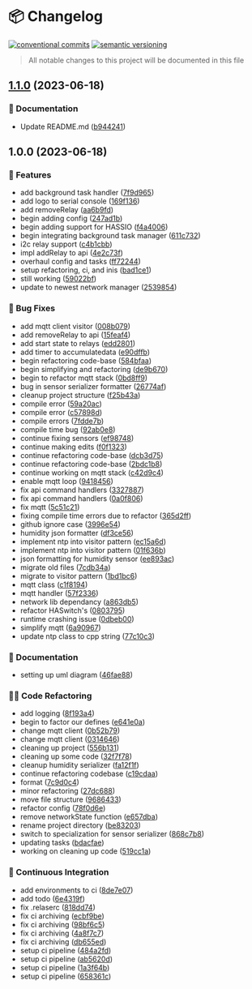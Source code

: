 # 📦 Changelog 
[![conventional commits](https://img.shields.io/badge/conventional%20commits-1.0.0-yellow.svg)](https://conventionalcommits.org)
[![semantic versioning](https://img.shields.io/badge/semantic%20versioning-2.0.0-green.svg)](https://semver.org)
> All notable changes to this project will be documented in this file

## [1.1.0](https://github.com/ZanzyTHEbar/ESP32GreenhouseTowerDIY/compare/v1.0.0...v1.1.0) (2023-06-18)


### 📝 Documentation

* Update README.md ([b944241](https://github.com/ZanzyTHEbar/ESP32GreenhouseTowerDIY/commit/b9442412ac55b0a36576bca5d22c3aadfa2c6640))

## 1.0.0 (2023-06-18)


### 🍕 Features

* add background task handler ([7f9d965](https://github.com/ZanzyTHEbar/ESP32GreenhouseTowerDIY/commit/7f9d9652ec51188cecebfd2e776007dd5767e54a))
* add logo to serial console ([169f136](https://github.com/ZanzyTHEbar/ESP32GreenhouseTowerDIY/commit/169f136b43dbdc34171118e671f1ee006935b9f4))
* add removeRelay ([aa6b9fd](https://github.com/ZanzyTHEbar/ESP32GreenhouseTowerDIY/commit/aa6b9fdf42b4f89757626d063ef28ee81243c39f))
* begin adding config ([247ad1b](https://github.com/ZanzyTHEbar/ESP32GreenhouseTowerDIY/commit/247ad1b8340b6e50109b7cb38dd77d7dc162f690))
* begin adding support for HASSIO ([f4a4006](https://github.com/ZanzyTHEbar/ESP32GreenhouseTowerDIY/commit/f4a4006fc36a378f9ec4ef652aeb424996f39a81))
* begin integrating background task manager ([611c732](https://github.com/ZanzyTHEbar/ESP32GreenhouseTowerDIY/commit/611c732598700a5a34641902c8e5e711c8793e47))
* i2c relay support ([c4b1cbb](https://github.com/ZanzyTHEbar/ESP32GreenhouseTowerDIY/commit/c4b1cbb55e8c29d10ea52566124e868feb2827f1))
* impl addRelay to api ([4e2c73f](https://github.com/ZanzyTHEbar/ESP32GreenhouseTowerDIY/commit/4e2c73f5ceaf15676d1a19be52be850a3a7c978f))
* overhaul config and tasks ([ff72244](https://github.com/ZanzyTHEbar/ESP32GreenhouseTowerDIY/commit/ff7224402902e162c923145cfe91ff86677751ea))
* setup refactoring, ci, and inis ([bad1ce1](https://github.com/ZanzyTHEbar/ESP32GreenhouseTowerDIY/commit/bad1ce1ed972c39e2f4ed75582dfc6000104231e))
* still working ([59022bf](https://github.com/ZanzyTHEbar/ESP32GreenhouseTowerDIY/commit/59022bf026c27d1fa8b6bcfb275aec0f4755df3e))
* update to newest network manager ([2539854](https://github.com/ZanzyTHEbar/ESP32GreenhouseTowerDIY/commit/253985408ced2049fb47e36dd6fde1e0742f3db0))


### 🐛 Bug Fixes

* add  mqtt client visitor ([008b079](https://github.com/ZanzyTHEbar/ESP32GreenhouseTowerDIY/commit/008b0793ece18bd0a37ea9847559e57404752caf))
* add removeRelay to api ([15feaf4](https://github.com/ZanzyTHEbar/ESP32GreenhouseTowerDIY/commit/15feaf4829c70c66a4eb47b02abc6f7a642066d5))
* add start state to relays ([edd2801](https://github.com/ZanzyTHEbar/ESP32GreenhouseTowerDIY/commit/edd2801c6a9a63cb19ba3c8e9ec0b5e79bc07e81))
* add timer to accumulatedata ([e90dffb](https://github.com/ZanzyTHEbar/ESP32GreenhouseTowerDIY/commit/e90dffb40a55c989c338791ef1b1b8ff8b91151f))
* begin refactoring code-base ([584bfaa](https://github.com/ZanzyTHEbar/ESP32GreenhouseTowerDIY/commit/584bfaa4a164f5f6a2a31f217db52fe18ec87216))
* begin simplifying and refactoring ([de9b670](https://github.com/ZanzyTHEbar/ESP32GreenhouseTowerDIY/commit/de9b6702342b0255bb6ba55b76eb7a2769c9dcd9))
* begin to refactor mqtt stack ([0bd8ff9](https://github.com/ZanzyTHEbar/ESP32GreenhouseTowerDIY/commit/0bd8ff90b524144a5a89fcba01a43d935ebe4166))
* bug in sensor serializer formatter ([26774af](https://github.com/ZanzyTHEbar/ESP32GreenhouseTowerDIY/commit/26774af5ab9e76a8dbb24303746e92ce84d81aa9))
* cleanup project structure ([f25b43a](https://github.com/ZanzyTHEbar/ESP32GreenhouseTowerDIY/commit/f25b43a0ad60696e15e5fafdd2175d03ef090d4a))
* compile error ([59a20ac](https://github.com/ZanzyTHEbar/ESP32GreenhouseTowerDIY/commit/59a20ac7c945881f59689965ba0dd4c5813decdf))
* compile error ([c57898d](https://github.com/ZanzyTHEbar/ESP32GreenhouseTowerDIY/commit/c57898dc30a83b830c8c30cc643561f615cf4178))
* compile errors ([7fdde7b](https://github.com/ZanzyTHEbar/ESP32GreenhouseTowerDIY/commit/7fdde7bbe970b10dafe5ef1c940fdfbc5f1e67f8))
* compile time bug ([92ab0e8](https://github.com/ZanzyTHEbar/ESP32GreenhouseTowerDIY/commit/92ab0e804696751d60af7a1266743a8189cb0d1f))
* continue fixing sensors ([ef98748](https://github.com/ZanzyTHEbar/ESP32GreenhouseTowerDIY/commit/ef98748f7f96cf03727c0a6a054240d080ade9e8))
* continue making edits ([f0f1323](https://github.com/ZanzyTHEbar/ESP32GreenhouseTowerDIY/commit/f0f13238a6e6fff713a0265e0bcfe2a4fc8f7e4e))
* continue refactoring code-base ([dcb3d75](https://github.com/ZanzyTHEbar/ESP32GreenhouseTowerDIY/commit/dcb3d75798599deaa3c4a6bd21f0178e0fb71aa7))
* continue refactoring code-base ([2bdc1b8](https://github.com/ZanzyTHEbar/ESP32GreenhouseTowerDIY/commit/2bdc1b8bc0cd16e176e3e6bd1cf0368c96c52355))
* continue working on mqtt stack ([c42d9c4](https://github.com/ZanzyTHEbar/ESP32GreenhouseTowerDIY/commit/c42d9c44ec2d3325caae869295da1b01f16bf78e))
* enable mqtt loop ([9418456](https://github.com/ZanzyTHEbar/ESP32GreenhouseTowerDIY/commit/94184566956d98a0f5e28d0d27f130e73efc7507))
* fix api command handlers ([3327887](https://github.com/ZanzyTHEbar/ESP32GreenhouseTowerDIY/commit/3327887e54671d9dce614896bef62d040ebe90c0))
* fix api command handlers ([0a0f806](https://github.com/ZanzyTHEbar/ESP32GreenhouseTowerDIY/commit/0a0f806283fb1280507ef1db9538304027100541))
* fix mqtt ([5c51c21](https://github.com/ZanzyTHEbar/ESP32GreenhouseTowerDIY/commit/5c51c212548154e2690fdf2c89ba7b476a53f419))
* fixing compile time errors due to refactor ([365d2ff](https://github.com/ZanzyTHEbar/ESP32GreenhouseTowerDIY/commit/365d2ff2c6c855ba025ef2729a9592680cc635de))
* github ignore case ([3996e54](https://github.com/ZanzyTHEbar/ESP32GreenhouseTowerDIY/commit/3996e541ccd244a9a5045c793d63810bb504932a))
* humidity json formatter ([df3ce56](https://github.com/ZanzyTHEbar/ESP32GreenhouseTowerDIY/commit/df3ce56cad9ae93e9cd550c7cfeae1391fe27b2a))
* implement ntp into visitor pattern ([ec15a6d](https://github.com/ZanzyTHEbar/ESP32GreenhouseTowerDIY/commit/ec15a6d86601800e3a94d1d309765debdfac75f1))
* implement ntp into visitor pattern ([01f636b](https://github.com/ZanzyTHEbar/ESP32GreenhouseTowerDIY/commit/01f636b7d49fffe0bda718e6e8f787afa00e2d53))
* json formatting for humidity sensor ([ee893ac](https://github.com/ZanzyTHEbar/ESP32GreenhouseTowerDIY/commit/ee893ace5fce674e574a0c613f118ccdbec9c43f))
* migrate old files ([7cdb34a](https://github.com/ZanzyTHEbar/ESP32GreenhouseTowerDIY/commit/7cdb34a376593182c0bd6f17a1585d215412d722))
* migrate to visitor pattern ([1bd1bc6](https://github.com/ZanzyTHEbar/ESP32GreenhouseTowerDIY/commit/1bd1bc69e6a3cc6db1d1e1be075842b6901ee374))
* mqtt class ([c1f8194](https://github.com/ZanzyTHEbar/ESP32GreenhouseTowerDIY/commit/c1f8194c59a89c9cf42f8ab0adb4160510b2a29f))
* mqtt handler ([57f2336](https://github.com/ZanzyTHEbar/ESP32GreenhouseTowerDIY/commit/57f23365ca524200709f9045cd673a6e61a76025))
* network lib dependancy ([a863db5](https://github.com/ZanzyTHEbar/ESP32GreenhouseTowerDIY/commit/a863db5becb4ef52df80d4b6a1409ab43577338b))
* refactor HASwitch's ([0803795](https://github.com/ZanzyTHEbar/ESP32GreenhouseTowerDIY/commit/080379553b2ec23fa7202dbc2dd199198b6d17ba))
* runtime crashing issue ([0dbeb00](https://github.com/ZanzyTHEbar/ESP32GreenhouseTowerDIY/commit/0dbeb0009ba8aff0ad46a5e90c2b0022f663f13e))
* simplify mqtt ([6a90967](https://github.com/ZanzyTHEbar/ESP32GreenhouseTowerDIY/commit/6a90967a27a603a6ae651852109e3833ee938abb))
* update ntp class to cpp string ([77c10c3](https://github.com/ZanzyTHEbar/ESP32GreenhouseTowerDIY/commit/77c10c32b788e3d80dee92ff4c37dd66ca36e321))


### 📝 Documentation

* setting up uml diagram ([46fae88](https://github.com/ZanzyTHEbar/ESP32GreenhouseTowerDIY/commit/46fae88a9499d9573cb7490f974bf572ac247fec))


### 🧑‍💻 Code Refactoring

* add logging ([8f193a4](https://github.com/ZanzyTHEbar/ESP32GreenhouseTowerDIY/commit/8f193a49e6c983112ce854be5c7c40b4fba00f39))
* begin to factor our defines ([e641e0a](https://github.com/ZanzyTHEbar/ESP32GreenhouseTowerDIY/commit/e641e0a6d7df69798441ae0cb3422ea4a3643d58))
* change mqtt client ([0b52b79](https://github.com/ZanzyTHEbar/ESP32GreenhouseTowerDIY/commit/0b52b7925438cc42fe2330338bf3f2a339ef564c))
* change mqtt client ([0314646](https://github.com/ZanzyTHEbar/ESP32GreenhouseTowerDIY/commit/0314646071b6887822d493dd5a0d7f475997d083))
* cleaning up project ([556b131](https://github.com/ZanzyTHEbar/ESP32GreenhouseTowerDIY/commit/556b13148539f271018cc8a0223dab23e9232e92))
* cleaning up some code ([32f7f78](https://github.com/ZanzyTHEbar/ESP32GreenhouseTowerDIY/commit/32f7f783e8e50064346792648b0ae970890f394a))
* cleanup humidity serializer ([fa12f1f](https://github.com/ZanzyTHEbar/ESP32GreenhouseTowerDIY/commit/fa12f1f6bb62a6a710698b5daa184df1868198b0))
* continue refactoring codebase ([c19cdaa](https://github.com/ZanzyTHEbar/ESP32GreenhouseTowerDIY/commit/c19cdaa794817658802f144bca5092660d83dd98))
* format ([7c9d0c4](https://github.com/ZanzyTHEbar/ESP32GreenhouseTowerDIY/commit/7c9d0c4aa561fe973a31b7a1eabc7af016cb065a))
* minor refactoring ([27dc688](https://github.com/ZanzyTHEbar/ESP32GreenhouseTowerDIY/commit/27dc688cc55856ee1f4ea10f6834cf58fa7f1684))
* move file structure ([9686433](https://github.com/ZanzyTHEbar/ESP32GreenhouseTowerDIY/commit/9686433bc97b8b087e833f835c4637797c870f43))
* refactor config ([78f0d6e](https://github.com/ZanzyTHEbar/ESP32GreenhouseTowerDIY/commit/78f0d6ea3db36369b0e36a4646da9d2f4837b638))
* remove networkState function ([e657dba](https://github.com/ZanzyTHEbar/ESP32GreenhouseTowerDIY/commit/e657dba58dc2aa7cce9036f65f8fe97e77e7cead))
* rename project directory ([be83203](https://github.com/ZanzyTHEbar/ESP32GreenhouseTowerDIY/commit/be83203ec80870f751e74649f8f8486c7c50b1bf))
* switch to specialization for sensor serializer ([868c7b8](https://github.com/ZanzyTHEbar/ESP32GreenhouseTowerDIY/commit/868c7b81d79d07dc434cd3184d5f2448f0c7cc6e))
* updating tasks ([bdacfae](https://github.com/ZanzyTHEbar/ESP32GreenhouseTowerDIY/commit/bdacfae8395808c8307538807a23319a0802dc0f))
* working on cleaning up code ([519cc1a](https://github.com/ZanzyTHEbar/ESP32GreenhouseTowerDIY/commit/519cc1a02d1d3f2b82dbadd64f2a1f9cfab31869))


### 🔁 Continuous Integration

* add environments to ci ([8de7e07](https://github.com/ZanzyTHEbar/ESP32GreenhouseTowerDIY/commit/8de7e07b6fbd442c9572beed04647415daf28b34))
* add todo ([6e4319f](https://github.com/ZanzyTHEbar/ESP32GreenhouseTowerDIY/commit/6e4319fe2e0d0dc310e13d7eb36a292b6c97a207))
* fix .relaserc ([818dd74](https://github.com/ZanzyTHEbar/ESP32GreenhouseTowerDIY/commit/818dd7404fc5c20b7a4140e1489bfc77333be8ef))
* fix ci archiving ([ecbf9be](https://github.com/ZanzyTHEbar/ESP32GreenhouseTowerDIY/commit/ecbf9be1a3423138f5c03c34ec0f3d2b0a7f89a2))
* fix ci archiving ([98bf6c5](https://github.com/ZanzyTHEbar/ESP32GreenhouseTowerDIY/commit/98bf6c528554d44570e8d0d65ebc6012fc912e98))
* fix ci archiving ([4a8f7c7](https://github.com/ZanzyTHEbar/ESP32GreenhouseTowerDIY/commit/4a8f7c7c11025cbb7c9ea4ad79adc9aed4ed1848))
* fix ci archiving ([db655ed](https://github.com/ZanzyTHEbar/ESP32GreenhouseTowerDIY/commit/db655edebd734e742322cf00818c3506d11520a9))
* setup ci pipeline ([484a2fd](https://github.com/ZanzyTHEbar/ESP32GreenhouseTowerDIY/commit/484a2fd2d66bc6ae4e30399550d0460500a729a3))
* setup ci pipeline ([ab5620d](https://github.com/ZanzyTHEbar/ESP32GreenhouseTowerDIY/commit/ab5620d3c29f631d47e450a37e2f4eae48a5923a))
* setup ci pipeline ([1a3f64b](https://github.com/ZanzyTHEbar/ESP32GreenhouseTowerDIY/commit/1a3f64b15beba70a4255e07a430656b16c5ec60a))
* setup ci pipeline ([658361c](https://github.com/ZanzyTHEbar/ESP32GreenhouseTowerDIY/commit/658361c78b55be2d5e40dc3f17d3576900d96c7f))
